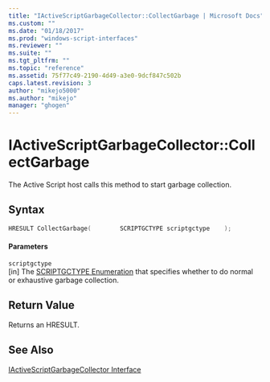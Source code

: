 ```yaml
---
title: "IActiveScriptGarbageCollector::CollectGarbage | Microsoft Docs"
ms.custom: ""
ms.date: "01/18/2017"
ms.prod: "windows-script-interfaces"
ms.reviewer: ""
ms.suite: ""
ms.tgt_pltfrm: ""
ms.topic: "reference"
ms.assetid: 75f77c49-2190-4d49-a3e0-9dcf847c502b
caps.latest.revision: 3
author: "mikejo5000"
ms.author: "mikejo"
manager: "ghogen"
---
```

# IActiveScriptGarbageCollector::CollectGarbage
The Active Script host calls this method to start garbage collection.  
  
## Syntax  
  
```cpp
HRESULT CollectGarbage(        SCRIPTGCTYPE scriptgctype    );  
```  
  
#### Parameters  
 `scriptgctype`  
 [in] The [SCRIPTGCTYPE Enumeration](../../winscript/reference/scriptgctype-enumeration.md) that specifies whether to do normal or exhaustive garbage collection.  
  
## Return Value  
 Returns an HRESULT.  
  
## See Also  
 [IActiveScriptGarbageCollector Interface](../../winscript/reference/iactivescriptgarbagecollector-interface.md)